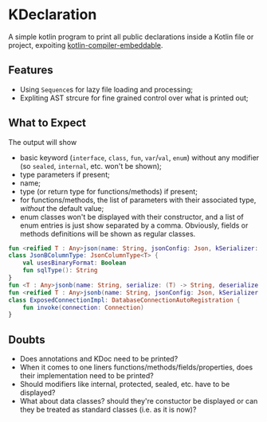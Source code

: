 # KDeclaration
A simple kotlin program to print all public declarations inside a Kotlin file or project, expoiting [kotlin-compiler-embeddable](https://central.sonatype.com/artifact/org.jetbrains.kotlin/kotlin-compiler-embeddable).

## Features

- Using `Sequence`s for lazy file loading and processing;
- Expliting AST strcure for fine grained control over what is printed out;

## What to Expect

The output will show
- basic keyword (`interface`, `class`, `fun`, `var`/`val`, `enum`) without any modifier (so `sealed`, `internal`, etc. won't be shown);
- type parameters if present;
- name;
- type (or return type for functions/methods) if present;
- for functions/methods, the list of parameters with their associated type, *without* the default value;
- enum classes won't be displayed with their constructor, and a list of enum entries is just show separated by a comma. Obviously, fields or methods definitions will be shown as regular classes.

```kotlin
fun <reified T : Any>json(name: String, jsonConfig: Json, kSerializer: KSerializer<T>): Column<T>
class JsonBColumnType: JsonColumnType<T> {
    val usesBinaryFormat: Boolean
    fun sqlType(): String
}
fun <T : Any>jsonb(name: String, serialize: (T) -> String, deserialize: (String) -> T): Column<T>
fun <reified T : Any>jsonb(name: String, jsonConfig: Json, kSerializer: KSerializer<T>): Column<T>
class ExposedConnectionImpl: DatabaseConnectionAutoRegistration {
    fun invoke(connection: Connection)
}
```
## Doubts

- Does annotations and KDoc need to be printed?
- When it comes to one liners functions/methods/fields/properties, does their implementation need to be printed?
- Should modifiers like internal, protected, sealed, etc. have to be displayed?
- What about data classes? should they're constuctor be displayed or can they be treated as standard classes (i.e. as it is now)?
